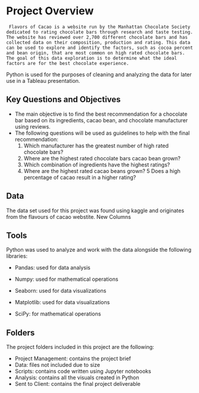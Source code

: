 # Project Overview
     Flavors of Cacao is a website run by the Manhattan Chocolate Society dedicated to rating chocolate bars through research and taste testing. The website has reviewed over 2,700 different chocolate bars and has collected data on their composition, production and rating. This data can be used to explore and identify the factors, such as cocoa percent and bean origin, that are most common on high rated chocolate bars. The goal of this data exploration is to determine what the ideal factors are for the best chocolate experience.
Python is used for the purposes of cleaning and analyzing the data for later use in a Tableau presentation.

## Key Questions and Objectives
- The main objective is to find the best recommendation for a chocolate bar based on its ingredients, cacao bean, and chocolate manufacturer using reviews.
- The following questions will be used as guidelines to help with the final recommendation:
  1. Which manufacturer has the greatest number of high rated chocolate bars?
  2. Where are the highest rated chocolate bars cacao bean grown?
  3. Which combination of ingredients have the highest ratings?
  4. Where are the highest rated cacao beans grown?
  5 Does a high percentage of cacao result in a higher rating?

## Data
The data set used for this project was found using kaggle and originates from the flavours of cacao webstite. New Columns 

## Tools 
Python was used to analyze and work with the data alongside the following libraries:

- Pandas: used for data analysis

- Numpy: used for mathematical operations

- Seaborn: used for data visualizations

- Matplotlib: used for data visualizations

- SciPy: for mathematical operations

## Folders
The project folders included in this project are the following:

- Project Management: contains the project brief
- Data: files not included due to size
- Scripts: contains code written using Jupyter notebooks
- Analysis: contains all the visuals created in Python
- Sent to Client: contains the final project deliverable
